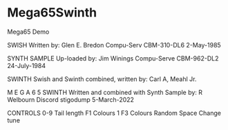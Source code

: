 # Mega65Swinth
Mega65 Demo

SWISH
 Written by: Glen E. Bredon Compu-Serv CBM-310-DL6 2-May-1985
 
SYNTH SAMPLE
 Up-loaded by: Jim Winings Compu-Serve CBM-962-DL2 24-July-1984
 
SWINTH
 Swish and Swinth combined, written by: Carl A, Meahl Jr.
 
M E G A 6 5 SWINTH
 Written and combined with Synth Sample by: R Welbourn Discord stigodump 5-March-2022
 
CONTROLS
 0-9 Tail length
 F1 Colours 1
 F3 Colours Random
 Space Change tune
